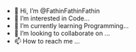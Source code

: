 - 👋 Hi, I’m @FathinFathinFathin
- 👀 I’m interested in Code...
- 🌱 I’m currently learning Programming...
- 💞️ I’m looking to collaborate on ...
- 📫 How to reach me ...

<!---
FathinFathinFathin/FathinFathinFathin is a ✨ special ✨ repository because its `README.md` (this file) appears on your GitHub profile.
You can click the Preview link to take a look at your changes.
--->
